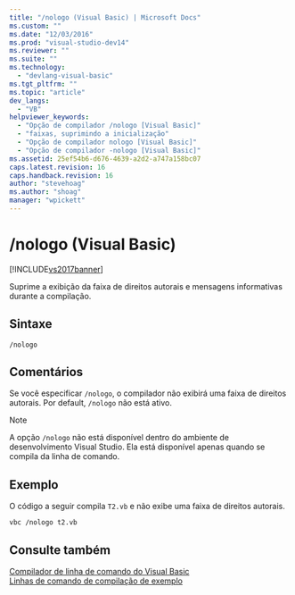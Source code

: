 ```yaml
---
title: "/nologo (Visual Basic) | Microsoft Docs"
ms.custom: ""
ms.date: "12/03/2016"
ms.prod: "visual-studio-dev14"
ms.reviewer: ""
ms.suite: ""
ms.technology: 
  - "devlang-visual-basic"
ms.tgt_pltfrm: ""
ms.topic: "article"
dev_langs: 
  - "VB"
helpviewer_keywords: 
  - "Opção de compilador /nologo [Visual Basic]"
  - "faixas, suprimindo a inicialização"
  - "Opção de compilador nologo [Visual Basic]"
  - "Opção de compilador -nologo [Visual Basic]"
ms.assetid: 25ef54b6-d676-4639-a2d2-a747a158bc07
caps.latest.revision: 16
caps.handback.revision: 16
author: "stevehoag"
ms.author: "shoag"
manager: "wpickett"
---
```

# /nologo (Visual Basic)
[!INCLUDE[vs2017banner](../../../csharp/includes/vs2017banner.md)]

Suprime a exibição da faixa de direitos autorais e mensagens informativas durante a compilação.  
  
## Sintaxe  
  
```  
/nologo  
```  
  
## Comentários  
 Se você especificar `/nologo`, o compilador não exibirá uma faixa de direitos autorais.  Por default, `/nologo` não está ativo.  
  
> [!NOTE]
>  A opção `/nologo` não está disponível dentro do ambiente de desenvolvimento Visual Studio. Ela está disponível apenas quando se compila da linha de comando.  
  
## Exemplo  
 O código a seguir compila `T2.vb` e não exibe uma faixa de direitos autorais.  
  
```  
vbc /nologo t2.vb  
```  
  
## Consulte também  
 [Compilador de linha de comando do Visual Basic](../../../visual-basic/reference/command-line-compiler/index.md)   
 [Linhas de comando de compilação de exemplo](../../../visual-basic/reference/command-line-compiler/sample-compilation-command-lines.md)